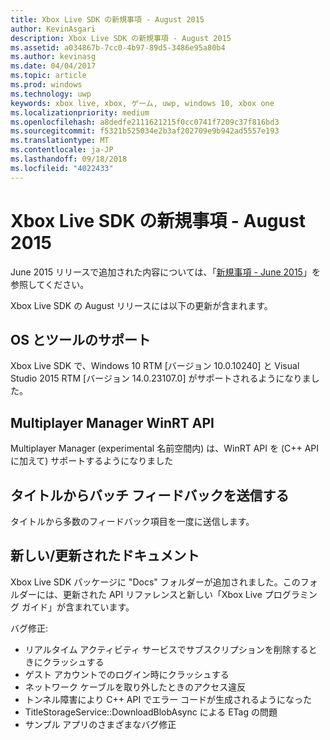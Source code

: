 ```yaml
---
title: Xbox Live SDK の新規事項 - August 2015
author: KevinAsgari
description: Xbox Live SDK の新規事項 - August 2015
ms.assetid: a034867b-7cc0-4b97-89d5-3486e95a80b4
ms.author: kevinasg
ms.date: 04/04/2017
ms.topic: article
ms.prod: windows
ms.technology: uwp
keywords: xbox live, xbox, ゲーム, uwp, windows 10, xbox one
ms.localizationpriority: medium
ms.openlocfilehash: a8dedfe2111621215f0cc0741f7209c37f816bd3
ms.sourcegitcommit: f5321b525034e2b3af202709e9b942ad5557e193
ms.translationtype: MT
ms.contentlocale: ja-JP
ms.lasthandoff: 09/18/2018
ms.locfileid: "4022433"
---
```

# <a name="whats-new-for-the-xbox-live-sdk---august-2015"></a>Xbox Live SDK の新規事項 - August 2015

June 2015 リリースで追加された内容については、「[新規事項 - June 2015](1506-whats-new.md)」を参照してください。

Xbox Live SDK の August リリースには以下の更新が含まれます。

## <a name="os-and-tool-support"></a>OS とツールのサポート
Xbox Live SDK で、Windows 10 RTM [バージョン 10.0.10240] と Visual Studio 2015 RTM [バージョン 14.0.23107.0] がサポートされるようになりました。

## <a name="multiplayer-manager-winrt-apis"></a>Multiplayer Manager WinRT API
Multiplayer Manager (experimental 名前空間内) は、WinRT API を (C++ API に加えて) サポートするようになりました

## <a name="submit-batch-feedback-from-a-title"></a>タイトルからバッチ フィードバックを送信する
タイトルから多数のフィードバック項目を一度に送信します。

## <a name="newupdated-documentation"></a>新しい/更新されたドキュメント
Xbox Live SDK パッケージに "Docs" フォルダーが追加されました。このフォルダーには、更新された API リファレンスと新しい「Xbox Live プログラミング ガイド」が含まれています。

バグ修正:

* リアルタイム アクティビティ サービスでサブスクリプションを削除するときにクラッシュする
* ゲスト アカウントでのログイン時にクラッシュする
* ネットワーク ケーブルを取り外したときのアクセス違反
* トンネル障害により C++ API でエラー コードが生成されるようになった
* TitleStorageService::DownloadBlobAsync による ETag の問題
* サンプル アプリのさまざまなバグ修正
